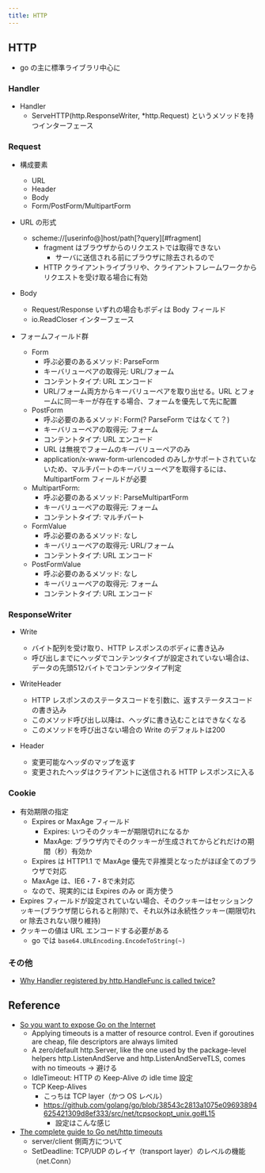 ```yaml
---
title: HTTP
---
```


## HTTP
* go の主に標準ライブラリ中心に

### Handler
* Handler
    * ServeHTTP(http.ResponseWriter, *http.Request) というメソッドを持つインターフェース

### Request
* 構成要素
    * URL
    * Header
    * Body
    * Form/PostForm/MultipartForm

* URL の形式
    * scheme://[userinfo@]host/path[?query][#fragment]
        * fragment はブラウザからのリクエストでは取得できない
            * サーバに送信される前にブラウザに除去されるので
        * HTTP クライアントライブラリや、クライアントフレームワークからリクエストを受け取る場合に有効

* Body
    * Request/Response いずれの場合もボディは Body フィールド
    * io.ReadCloser インターフェース

* フォームフィールド群
    * Form
        * 呼ぶ必要のあるメソッド: ParseForm
        * キーバリューペアの取得元: URL/フォーム
        * コンテントタイプ: URL エンコード
        * URL/フォーム両方からキーバリューペアを取り出せる。URL とフォームに同一キーが存在する場合、フォームを優先して先に配置
    * PostForm
        * 呼ぶ必要のあるメソッド: Form(? ParseForm ではなくて？)
        * キーバリューペアの取得元: フォーム
        * コンテントタイプ: URL エンコード
        * URL は無視でフォームのキーバリューペアのみ
        * application/x-www-form-urlencoded のみしかサポートされていないため、マルチパートのキーバリューペアを取得するには、MultipartForm フィールドが必要
    * MultipartForm:
        * 呼ぶ必要のあるメソッド: ParseMultipartForm
        * キーバリューペアの取得元: フォーム
        * コンテントタイプ: マルチパート
    * FormValue
        * 呼ぶ必要のあるメソッド: なし
        * キーバリューペアの取得元: URL/フォーム
        * コンテントタイプ: URL エンコード
    * PostFormValue
        * 呼ぶ必要のあるメソッド: なし
        * キーバリューペアの取得元: フォーム
        * コンテントタイプ: URL エンコード

### ResponseWriter
* Write
    * バイト配列を受け取り、HTTP レスポンスのボディに書き込み
    * 呼び出しまでにヘッダでコンテンツタイプが設定されていない場合は、データの先頭512バイトでコンテンツタイプ判定

* WriteHeader
    * HTTP レスポンスのステータスコードを引数に、返すステータスコードの書き込み
    * このメソッド呼び出し以降は、ヘッダに書き込むことはできなくなる
    * このメソッドを呼び出さない場合の Write のデフォルトは200

* Header
    * 変更可能なヘッダのマップを返す
    * 変更されたヘッダはクライアントに送信される HTTP レスポンスに入る

### Cookie
* 有効期限の指定
    * Expires or MaxAge フィールド
        * Expires: いつそのクッキーが期限切れになるか
        * MaxAge: ブラウザ内でそのクッキーが生成されてからどれだけの期間（秒）有効か
    * Expires は HTTP1.1 で MaxAge 優先で非推奨となったがほぼ全てのブラウザで対応
    * MaxAge は、IE6・7・8で未対応
    * なので、現実的には Expires のみ or 両方使う
* Expires フィールドが設定されていない場合、そのクッキーはセッションクッキー(ブラウザ閉じられると削除)で、それ以外は永続性クッキー(期限切れ or 除去されない限り維持)
* クッキーの値は URL エンコードする必要がある
    * go では ```base64.URLEncoding.EncodeToString(~)```

### その他
* [Why Handler registered by http.HandleFunc is called twice?](https://groups.google.com/forum/#!topic/golang-nuts/1sgaQGpIILM)

## Reference
* [So you want to expose Go on the Internet](https://blog.cloudflare.com/exposing-go-on-the-internet/)
  * Applying timeouts is a matter of resource control. Even if goroutines are cheap, file descriptors are always limited
  * A zero/default http.Server, like the one used by the package-level helpers http.ListenAndServe and http.ListenAndServeTLS, comes with no timeouts -> 避ける
  * IdleTimeout: HTTP の Keep-Alive の idle time 設定
  * TCP Keep-Alives
    * こっちは TCP layer（かつ OS レベル）
    * https://github.com/golang/go/blob/38543c2813a1075e09693894625421309d8ef333/src/net/tcpsockopt_unix.go#L15
      * 設定はこんな感じ
* [The complete guide to Go net/http timeouts](https://blog.cloudflare.com/the-complete-guide-to-golang-net-http-timeouts/)
  * server/client 側両方について
  * SetDeadline: TCP/UDP のレイヤ（transport layer）のレベルの機能（net.Conn）
